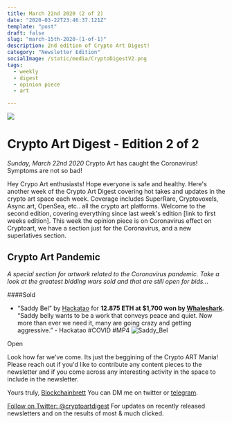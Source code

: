 ```yaml
---
title: March 22nd 2020 (2 of 2)
date: "2020-03-22T23:46:37.121Z"
template: "post"
draft: false
slug: "march-15th-2020-(1-of-1)"
description: 2nd edition of Crypto Art Digest!
category: "Newsletter Edition"
socialImage: /static/media/CryptoDigestV2.png
tags:
  - weekly
  - digest
  - opinion piece
  - art

---
```

![](/media/CryptoDigestV2.png)

# Crypto Art Digest - Edition 2 of 2
*Sunday, March 22nd 2020*
Crypto Art has caught the Coronavirus! Symptoms are not so bad!
 
Hey Crypo Art enthusiasts! Hope everyone is safe and healthy. Here's another week of the Crypto Art Digest covering hot takes and updates in the crypto art space each week. Coverage includes SuperRare, Cryptovoxels, Async.art, OpenSea, etc.. all the crypto art platforms. Welcome to the second edition, covering everything since last week's edition [link to first weeks edition]. This week the opinion piece is on Coronavirus effect on Cryptoart, we have a section just for the Coronavirus, and a new superlatives section.

## Crypto Art Pandemic  
*A special section for artwork related to the Coronavirus pandemic. Take a look at the greatest bidding wars sold and that are still open for bids...*

####Sold
* “Saddy Bel” by [Hackatao](https://twitter.com/Hackatao) for **12.875 ETH at $1,700 won by [Whaleshark](https://twitter.com/WhaleShark_Pro)**. “Saddy belly wants to be a work that conveys peace and quiet. Now more than ever we need it, many are going crazy and getting aggressive.” - Hackatao #COVID #MP4
![Saddy_Bel](/media/Saddy_Bel.png)


Open




Look how far we've come. Its just the beggining of the Crypto ART Mania! Please reach out if you'd like to contribute any content pieces to the newsletter and if you come across any interesting activity in the space to include in the newsletter.

Yours truly,
[Blockchainbrett](https://twitter.com/web3brett)
You can DM me on twitter or [telegram](http://telegram.me/blockchainbrett).

<a class="twitter-follow-button"
  href="https://twitter.com/cryptoartdigest">
Follow on Twitter: @cryptoartdigest</a>
For updates on recently released newsletters
and on the results of most & much clicked.